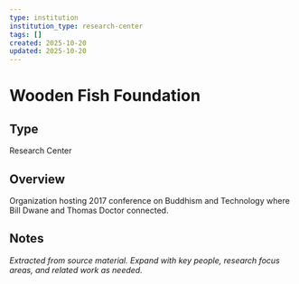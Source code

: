 ```yaml
---
type: institution
institution_type: research-center
tags: []
created: 2025-10-20
updated: 2025-10-20
---
```


# Wooden Fish Foundation

## Type

Research Center

## Overview

Organization hosting 2017 conference on Buddhism and Technology where Bill Dwane and Thomas Doctor connected.

## Notes

*Extracted from source material. Expand with key people, research focus areas, and related work as needed.*
